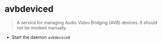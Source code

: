 # avbdeviced
> A service for managing Audio Video Bridging (AVB) devices.
> It should not be invoked manually.

- Start the daemon
`avbdeviced`
